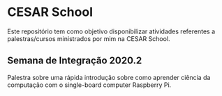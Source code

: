 # CESAR School

Este repositório tem como objetivo disponibilizar atividades referentes a palestras/cursos ministrados por mim na CESAR School. 


## Semana de Integração 2020.2 

Palestra sobre uma rápida introdução sobre como aprender ciência da computação com o single-board computer Raspberry Pi.

